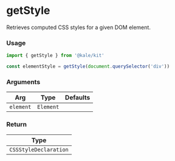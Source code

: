 # getStyle

Retrieves computed CSS styles for a given DOM element.

### Usage

```ts
import { getStyle } from '@kale/kit'

const elementStyle = getStyle(document.querySelector('div'))
```

### Arguments

| Arg       | Type      | Defaults |
| --------- | --------- | -------- |
| `element` | `Element` |          |

### Return

| Type                  |
| --------------------- |
| `CSSStyleDeclaration` |
